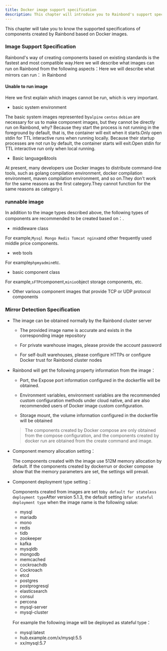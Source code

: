 ```yaml
---
title: Docker image support specification
description: This chapter will introduce you to Rainbond's support specification for creating components based on Docker images.
---
```


This chapter will take you to know the supported specifications of components created by Rainbond based on Docker images.

### Image Support Specification

Rainbond's way of creating components based on existing standards is the fastest and most compatible way.Here we will describe what images can run on Rainbond from the following aspects：Here we will describe what mirrors can run： in Rainbond

#### Unable to run image

Here we first explain which images cannot be run, which is very important.

- basic system environment

The basic system images represented by`alpine` `centos` `debian` are necessary for us to make component images, but they cannot be directly run on Rainbond, why? Because they start the process is not running in the foreground by default, that is, the container will exit when it starts.Only open stdin for TTL interactive runs when running locally. Because their startup processes are not run by default, the container starts will exit.Open stdin for TTL interactive run only when local running.

- Basic language&tools

At present, many developers use Docker images to distribute command-line tools, such as golang compilation environment, docker compilation environment, maven compilation environment, and so on.They don't work for the same reasons as the first category.They cannot function for the same reasons as category I.

### runnable image

In addition to the image types described above, the following types of components are recommended to be created based on：.

- middleware class

For example,`Mysql Mongo Redis Tomcat nginx`and other frequently used middle price components.

- web tools

For example`phpmyadmin`etc.

- basic component class

For example,`sFTP`component,`minio`object storage components, etc.

- Other various component images that provide TCP or UDP protocol components

### Mirror Detection Specification

- The image can be obtained normally by the Rainbond cluster server

  - The provided image name is accurate and exists in the corresponding image repository

  - For private warehouse images, please provide the account password

  - For self-built warehouses, please configure HTTPs or configure Docker trust for Rainbond cluster nodes

- Rainbond will get the following property information from the image：

  - Port, the Expose port information configured in the dockerfile will be obtained.

  - Environment variables, environment variables are the recommended custom configuration methods under cloud native, and are also recommended users of Docker image custom configuration.

  - Storage mount, the volume information configured in the dockerfile will be obtained

  > The components created by Docker compose are only obtained from the compose configuration, and the components created by docker run are obtained from the create command and image.

- Component memory allocation setting：

  The components created with the image use 512M memory allocation by default. If the components created by dockerrun or docker compose show that the memory parameters are set, the settings will prevail.

- Component deployment type setting：

  Components created from images are set to`by default for stateless deployment type`After version 5.1.3, the default setting is`for stateful deployment type` when the image name is the following value:

  - mysql
  - mariadb
  - mono
  - redis
  - tidb
  - zookeeper
  - kafka
  - mysqldb
  - mongodb
  - memcached
  - cockroachdb
  - Cockroach
  - etcd
  - postgres
  - postprogresql
  - elasticsearch
  - consul
  - percona
  - mysql-server
  - mysql-cluster

  For example the following image will be deployed as stateful type：

  - mysql:latest
  - hub.example.com/x/mysql:5.5
  - xx/mysql:5.7
